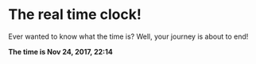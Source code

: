 # The real time clock!

Ever wanted to know what the time is? Well, your journey is about to end!

**The time is Nov 24, 2017, 22:14**